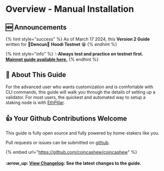 # Overview - Manual Installation

## :new: Announcements

{% hint style="success" %}
As of March 17 2024, this **Version 2 Guide** written for **🦉Dencun**🦉 **Hoodi Testnet** :grin:
{% endhint %}

{% hint style="info" %}
:sparkles:**Always test and practice on testnet first.** [**Mainnet guide available here.**](../guide-or-how-to-setup-a-validator-on-eth2-mainnet/)
{% endhint %}

## :wrench: About This Guide

For the advanced user who wants customization and is comfortable with CLI commands, this guide will walk you through the details of setting up a validator. For most users, the quickest and automated way to setup a staking node is with [EthPillar](../ethpillar.md).

## :thumbsup: Your Github Contributions Welcome

This guide is fully open source and fully powered by home-stakers like you.

Pull requests or issues can be submitted on [github](https://github.com/coincashew/coincashew).

{% embed url="https://github.com/coincashew/coincashew" %}

#### :arrow\_up: [View Changelog](../guide-or-how-to-setup-a-validator-on-eth2-mainnet/changelog.md): See the latest changes to the guide.
